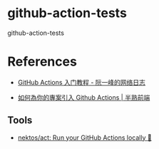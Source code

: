 # github-action-tests
github-action-tests



References
==========

- [GitHub Actions 入门教程 - 阮一峰的网络日志](https://www.ruanyifeng.com/blog/2019/09/getting-started-with-github-actions.html)

- [如何為你的專案引入 Github Actions | 半熟前端](https://blog.kalan.dev/2020-05-01-how-to-use-github-actions/)


## Tools

- [nektos/act: Run your GitHub Actions locally 🚀](https://github.com/nektos/act)